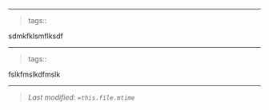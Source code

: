 
---
>tags:: 

sdmkfklsmflksdf

---
>tags:: 

fslkfmslkdfmslk

---
>*Last modified: `=this.file.mtime`*